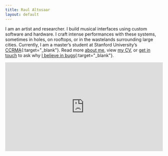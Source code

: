 ```yaml
---
title: Raul Altosaar
layout: default
---
```


I am an artist and researcher. I build musical interfaces using custom software and hardware. I craft intense performances with these systems, sometimes in holes, on rooftops, or in the wastelands surrounding large cities. Currently, I am a master’s student at Stanford University’s [CCRMA](https://ccrma.stanford.edu/about){:target="_blank"}. Read more [about me](/about), view [my CV](/assets/pdf/Altosaar-CV.pdf), or [get in touch](mailto:altosaar@stanford.edu) to ask why [I believe in bugs](https://www.youtube.com/watch?v=jlUvfJnREO8){:target="_blank"}. 

<html>

<div style="padding:56.25% 0 0 0;position:relative;"><iframe src="https://player.vimeo.com/video/347904695?color=ff9933&byline=0&title=0&portrait=0" style="position:absolute;top:0;left:0;width:100%;height:100%;" frameborder="0" allow="autoplay; fullscreen" allowfullscreen></iframe></div><script src="https://player.vimeo.com/api/player.js"></script>

</html>